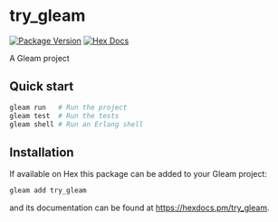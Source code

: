# try_gleam

[![Package Version](https://img.shields.io/hexpm/v/try_gleam)](https://hex.pm/packages/try_gleam)
[![Hex Docs](https://img.shields.io/badge/hex-docs-ffaff3)](https://hexdocs.pm/try_gleam/)

A Gleam project

## Quick start

```sh
gleam run   # Run the project
gleam test  # Run the tests
gleam shell # Run an Erlang shell
```

## Installation

If available on Hex this package can be added to your Gleam project:

```sh
gleam add try_gleam
```

and its documentation can be found at <https://hexdocs.pm/try_gleam>.
